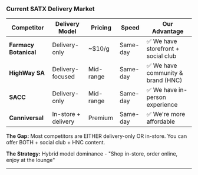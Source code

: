 ### Current SATX Delivery Market

| Competitor | Delivery Model | Pricing | Speed | Our Advantage |
|------------|----------------|---------|-------|---------------|
| **Farmacy Botanical** | Delivery-only | ~$10/g | Same-day | ✅ We have storefront + social club |
| **HighWay SA** | Delivery-focused | Mid-range | Same-day | ✅ We have community & brand (HNC) |
| **SACC** | Delivery-only | Mid-range | Same-day | ✅ We have in-person experience |
| **Canniversal** | In-store + delivery | Premium | Same-day | ✅ We're more affordable |

**The Gap:** Most competitors are EITHER delivery-only OR in-store. You can offer BOTH + social club + HNC content.

**The Strategy:** Hybrid model dominance - "Shop in-store, order online, enjoy at the lounge"

---
